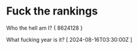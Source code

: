 # Fuck the rankings

Who the hell am I?
{ 8624128 }

What fucking year is it?
[ 2024-08-16T03:30:00Z ]
